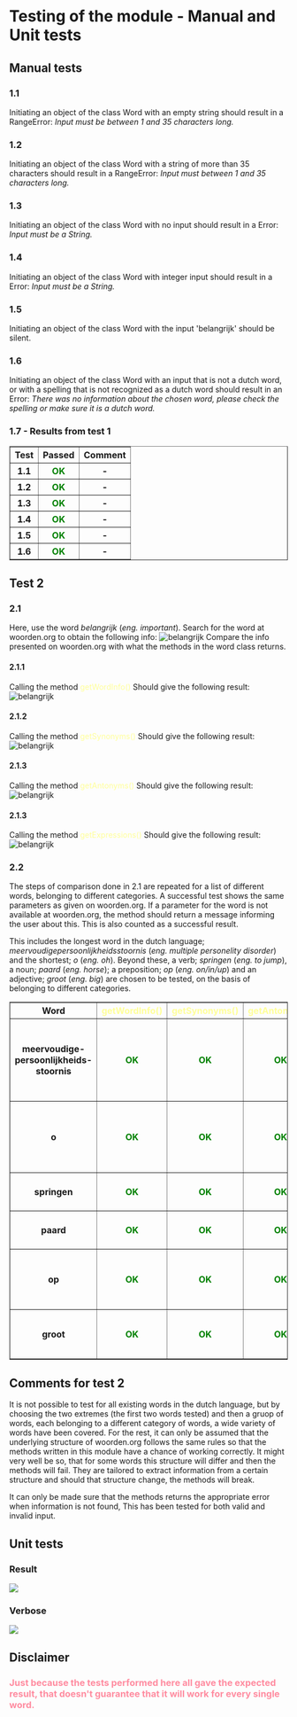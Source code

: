 # Testing of the module - Manual and Unit tests

## Manual tests
### 1.1
Initiating an object of the class Word with an empty string should result in a RangeError: *Input must be between 1 and 35 characters long.*

### 1.2
Initiating an object of the class Word with a string of more than 35 characters should result in a RangeError: *Input must between 1 and 35 characters long.*

### 1.3
Initiating an object of the class Word with no input should result in a Error: *Input must be a String.*

### 1.4 
Initiating an object of the class Word with integer input should result in a Error: *Input must be a String.*

### 1.5 
Initiating an object of the class Word with the input 'belangrijk' should be silent. 

### 1.6
Initiating an object of the class Word with an input that is not a dutch word, or with a spelling that is not recognized as a dutch word should result in an Error: *There was no information about the chosen word, please check the spelling or make sure it is a dutch word.*

### 1.7 - Results from test 1
<table border="1" cellpadding="5">
  <tr>
    <th>Test</th>
    <th>Passed</th>
    <th>Comment</th>
  </tr>
  <tr>
    <th>1.1</th>
    <th><span style="color: green">OK</span></th>
    <th>-</th>
  </tr>
    <tr>
    <th>1.2</th>
    <th><span style="color: green">OK</span></th>
    <th>-</th>
  </tr>
    <tr>
    <th>1.3</th>
    <th><span style="color: green">OK</span></th>
    <th>-</th>
  </tr>
    <tr>
    <th>1.4</th>
    <th><span style="color: green">OK</span></th>
    <th>-</th>
  </tr>
    <tr>
    <th>1.5</th>
    <th><span style="color: green">OK</span></th>
    <th>-</th>
  </tr>
    </tr>
  <tr>
    <th>1.6</th>
    <th><span style="color: green">OK</span></th>
    <th>-</th>
  </tr>
</table>

## Test 2

### 2.1
Here, use the word *belangrijk* (*eng. important*). Search for the word at woorden.org to obtain the following info:
![belangrijk](./img/belangrijk_woorden.png)
Compare the info presented on woorden.org with what the methods in the word class returns.

#### 2.1.1
Calling the method <span style="color:#FFFF99">getWordInfo()</span>
Should give the following result:
![belangrijk](./img/belangrijk_objekt.jpeg)

#### 2.1.2
Calling the method <span style="color:#FFFF99">getSynonyms()</span>
Should give the following result:
![belangrijk](./img/belangrijk_syn.jpeg)

#### 2.1.3
Calling the method <span style="color:#FFFF99">getAntonyms()</span>
Should give the following result:
![belangrijk](./img/belangrijk_ant.jpeg)

#### 2.1.3
Calling the method <span style="color:#FFFF99">getExpressions()</span>
Should give the following result:
![belangrijk](./img/belangrijk_expressions.jpeg)

### 2.2
The steps of comparison done in 2.1 are repeated for a list of different words, belonging to different categories. A successful test shows the same parameters as given on woorden.org. If a parameter for the word is not available at woorden.org, the method should return a message informing the user about this. This is also counted as a successful result.

This includes the longest word in the dutch language; *meervoudigepersoonlijkheidsstoornis* (*eng. multiple personelity disorder*) and the shortest; *o* (*eng. oh*). Beyond these, a verb; *springen* (*eng. to jump*), a noun; *paard* (*eng. horse*); a preposition; *op*
(*eng. on/in/up*) and an adjective; *groot* (*eng. big*) are chosen to be tested, on the basis of belonging to different categories.


<table border="1" cellpadding="5">
  <tr>
    <th>Word</th>
    <th><span style="color:#FFFF99">getWordInfo()</span></th>
    <th><span style="color:#FFFF99">getSynonyms()</span></th>
    <th><span style="color:#FFFF99">getAntonyms()</span></th>
    <th><span style="color:#FFFF99">getExpressions()</span></th>
    <th>Comment</th>
  </tr>
  <tr>
   <th>meervoudige-<br>persoonlijkheids-<br>stoornis</th>
   <th><span style="color: green">OK</span></th>
   <th><span style="color: green">OK</span></th>
   <th><span style="color: green">OK</span></th>
   <th><span style="color: green">OK</span></th>
   <th>woorden.org offers no expressions or synonyms/antonyms for this word. Only getWordInfo() actually resturns data.</th>
  </tr>
    <tr>
   <th>o</th>
   <th><span style="color: green">OK</span></th>
   <th><span style="color: green">OK</span></th>
   <th><span style="color: green">OK</span></th>
   <th><span style="color: green">OK</span></th>
   <th>Offers only wordInfo and synonyms, gives the proper information messages for other methods</th>
  </tr>
    <tr>
   <th>springen</th>
   <th><span style="color: green">OK</span></th>
   <th><span style="color: green">OK</span></th>
   <th><span style="color: green">OK</span></th>
   <th><span style="color: green">OK</span></th>
   <th>No antonyms available, correct message provided.</th>
  </tr>
    <tr>
   <th>paard</th>
   <th><span style="color: green">OK</span></th>
   <th><span style="color: green">OK</span></th>
   <th><span style="color: green">OK</span></th>
   <th><span style="color: green">OK</span></th>
   <th>No antonyms available, correct message provided.</th>
  </tr>
  <tr>
   <th>op</th>
   <th><span style="color: green">OK</span></th>
   <th><span style="color: green">OK</span></th>
   <th><span style="color: green">OK</span></th>
   <th><span style="color: green">OK</span></th>
   <th>Unusally, for this word, two antonyms are available, the method captures them both.</th>
  </tr>
  </tr>
    <tr>
   <th>groot</th>
   <th><span style="color: green">OK</span></th>
   <th><span style="color: green">OK</span></th>
   <th><span style="color: green">OK</span></th>
   <th><span style="color: green">OK</span></th>
   <th>Information available in all categories, everything was correctly presented</th>
  </tr>
</table>

## Comments for test 2
It is not possible to test for all existing words in the dutch language, but by choosing the two extremes (the first two words tested) and then a gruop of words, each belonging to a different category of words, a wide variety of words have been covered. For the rest, it can only be assumed that the underlying structure of woorden.org follows the same rules so that the methods written in this module have a chance of working correctly. It might very well be so, that for some words this structure will differ and then the methods will fail. They are tailored to extract information from a certain structure and should that structure change, the methods will break.

It can only be made sure that the methods returns the appropriate error when information is not found, This has been tested for both valid and invalid input.

## Unit tests
### Result
<img src="./img/unit_tests_result.png">

### Verbose
<img src="./img/unit_tests_verbose.png">

## Disclaimer
<h3 style="color:rgb(255, 140, 160)"> Just because the tests performed here all gave the expected result, that doesn't guarantee that it will work for every single word.</h3>